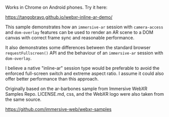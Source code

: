 Works in Chrome on Android phones. Try it here:

https://tangobravo.github.io/webxr-inline-ar-demo/

This sample demonstrates how an `immersive-ar` session with `camera-access`
and `dom-overlay` features can be used to render an AR scene to a DOM canvas
with correct frame sync and reasonable performance.

It also demonstrates some differences between the standard browser `requestFullscreen()`
API and the behaviour of an `immersive-ar` session with `dom-overlay`.

I believe a native "inline-ar" session type would be preferable to avoid the
enforced full-screen switch and extreme aspect ratio. I assume it could also
offer better performance than this approach.

Originally based on the ar-barbones sample from Immersive WebXR Samples Repo.
LICENSE.md, css, and the WebXR logo were also taken from the same source.

https://github.com/immersive-web/webxr-samples

